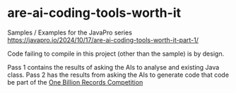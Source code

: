 # are-ai-coding-tools-worth-it
Samples / Examples for the JavaPro series https://javapro.io/2024/10/17/are-ai-coding-tools-worth-it-part-1/

Code failing to compile in this project (other than the sample) is by design. 

Pass 1 contains the results of asking the AIs to analyse and existing Java class.
Pass 2 has the results from asking the AIs to generate code that code be part of the [One Billion Records Competition](https://www.morling.dev/blog/one-billion-row-challenge/)
